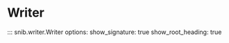# Writer

::: snib.writer.Writer
    options:
      show_signature: true
      show_root_heading: true
